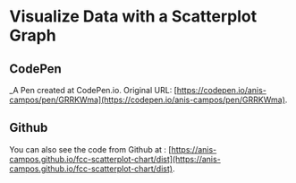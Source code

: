 # Visualize Data with a Scatterplot Graph

CodePen
--
 _A Pen created at CodePen.io. Original URL: [https://codepen.io/anis-campos/pen/GRRKWma](https://codepen.io/anis-campos/pen/GRRKWma).

Github
--
You can also see the code from  Github at :  [https://anis-campos.github.io/fcc-scatterplot-chart/dist](https://anis-campos.github.io/fcc-scatterplot-chart/dist).
 

 
